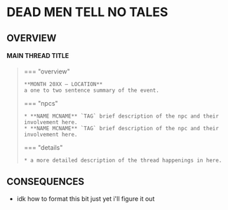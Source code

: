 # DEAD MEN TELL NO TALES

## OVERVIEW

#### MAIN THREAD TITLE

> === "overview"
> 
>     **MONTH 20XX — LOCATION**
>     a one to two sentence summary of the event.
>     
> === "npcs"
> 
>     * **NAME MCNAME** `TAG` brief description of the npc and their involvement here.
>     * **NAME MCNAME** `TAG` brief description of the npc and their involvement here.
>       
> === "details"
> 
>     * a more detailed description of the thread happenings in here.

## CONSEQUENCES

- idk how to format this bit just yet i'll figure it out